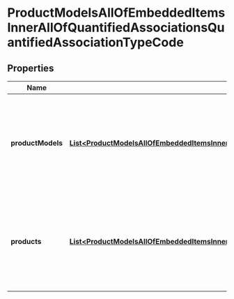 

# ProductModelsAllOfEmbeddedItemsInnerAllOfQuantifiedAssociationsQuantifiedAssociationTypeCode


## Properties

| Name | Type | Description | Notes |
|------------ | ------------- | ------------- | -------------|
|**productModels** | [**List&lt;ProductModelsAllOfEmbeddedItemsInnerAllOfQuantifiedAssociationsQuantifiedAssociationTypeCodeProductModelsInner&gt;**](ProductModelsAllOfEmbeddedItemsInnerAllOfQuantifiedAssociationsQuantifiedAssociationTypeCodeProductModelsInner.md) | Array of objects containing product model codes and quantities with which the product model is in relation |  [optional] |
|**products** | [**List&lt;ProductModelsAllOfEmbeddedItemsInnerAllOfQuantifiedAssociationsQuantifiedAssociationTypeCodeProductsInner&gt;**](ProductModelsAllOfEmbeddedItemsInnerAllOfQuantifiedAssociationsQuantifiedAssociationTypeCodeProductsInner.md) | Array of objects containing product identifiers and quantities with which the product model is in relation |  [optional] |



